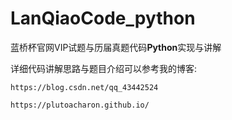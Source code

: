 # LanQiaoCode_python

蓝桥杯官网VIP试题与历届真题代码**Python**实现与讲解

详细代码讲解思路与题目介绍可以参考我的博客:

`https://blog.csdn.net/qq_43442524`

`https://plutoacharon.github.io/`
